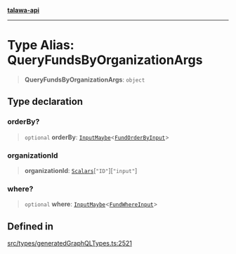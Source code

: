 [**talawa-api**](../../../README.md)

***

# Type Alias: QueryFundsByOrganizationArgs

> **QueryFundsByOrganizationArgs**: `object`

## Type declaration

### orderBy?

> `optional` **orderBy**: [`InputMaybe`](InputMaybe.md)\<[`FundOrderByInput`](FundOrderByInput.md)\>

### organizationId

> **organizationId**: [`Scalars`](Scalars.md)\[`"ID"`\]\[`"input"`\]

### where?

> `optional` **where**: [`InputMaybe`](InputMaybe.md)\<[`FundWhereInput`](FundWhereInput.md)\>

## Defined in

[src/types/generatedGraphQLTypes.ts:2521](https://github.com/Suyash878/talawa-api/blob/e4413cec641a837926071678fed3c7f67234e31e/src/types/generatedGraphQLTypes.ts#L2521)
